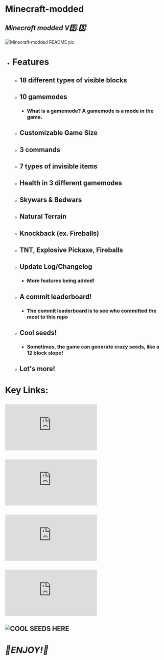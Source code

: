 # Minecraft-modded
 ## *Minecraft modded V5️⃣.3️⃣*

 ![Minecraft-modded README pic](https://github.com/Wax01-Wax01/Minecraft-modded/assets/171621651/ef494bae-e059-4b93-a7c8-7c867c165c86)

- # Features
  - ## 18 different types of visible blocks
  - ## 10 gamemodes
    - ### What is a gamemode? A gamemode is a mode in the game.
  - ## Customizable Game Size
  - ## 3 commands
  - ## 7 types of invisible items
  - ## Health in 3 different gamemodes
  - ## Skywars & Bedwars
  - ## Natural Terrain
  - ## Knockback (ex. Fireballs)
  - ## TNT, Explosive Pickaxe, Fireballs
  - ## Update Log/Changelog
    - ### More features being added!
  - ## A commit leaderboard!
    - ### The commit leaderboard is to see who committed the most to this repo
  - ## Cool seeds!
    - ### Sometimes, the game can generate crazy seeds, like a 12 block slope!
  - ## Lot's more!

# Key Links:
## ![CODE](https://github.com/Wax01-Wax01/Minecraft-modded/blob/main/Minecraft2.py)
## ![COMMIT LEADERBOARD](https://github.com/Wax01-Wax01/Minecraft-modded/blob/main/README-commitLeaderboard.md)
## ![UPDATE LOG](https://github.com/Wax01-Wax01/Minecraft-modded/blob/main/README-updateLog.md)
## ![TRY TO GET THESE ITEMS](https://github.com/Wax01-Wax01/Minecraft-modded/blob/main/README-hardestItemsToObtain.md)
## ![COOL SEEDS HERE](https://github.com/Wax01-Wax01/Minecraft-modded/tree/main/Cool%20Seeds)

# *💎ENJOY!🙂*

